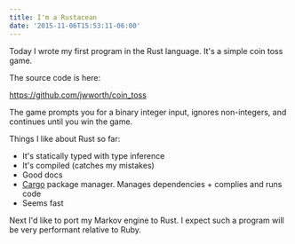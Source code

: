 ```yaml
---
title: I'm a Rustacean
date: '2015-11-06T15:53:11-06:00'
---
```


Today I wrote my first program in the Rust language. It's a simple coin toss game.

The source code is here:

https://github.com/jwworth/coin_toss

The game prompts you for a binary integer input, ignores non-integers, and continues until you win the game.

Things I like about Rust so far:

* It's statically typed with type inference
* It's compiled (catches my mistakes)
* Good docs
* [Cargo](http://doc.crates.io/) package manager. Manages dependencies + complies and runs code
* Seems fast

Next I'd like to port my Markov engine to Rust. I expect such a program will be very performant relative to Ruby.
